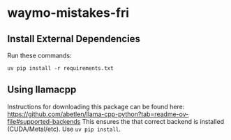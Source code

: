 # waymo-mistakes-fri

## Install External Dependencies
Run these commands:
```
uv pip install -r requirements.txt
```
## Using llamacpp
Instructions for downloading this package can be found here:
https://github.com/abetlen/llama-cpp-python?tab=readme-ov-file#supported-backends
This ensures the that correct backend is installed (CUDA/Metal/etc).
Use `uv pip install`.
